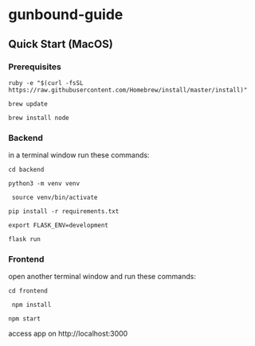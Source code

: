 # gunbound-guide

## Quick Start (MacOS)

### Prerequisites

```ruby -e "$(curl -fsSL https://raw.githubusercontent.com/Homebrew/install/master/install)" ```
 
 ```brew update```

```brew install node```

### Backend

in a terminal window run these commands:

``` cd backend ```

```python3 -m venv venv```

``` source venv/bin/activate```

``` pip install -r requirements.txt ```

```export FLASK_ENV=development```

``` flask run ```

### Frontend

open another terminal window and run these commands: 

``` cd frontend ```

``` npm install```

``` npm start ```

access app on http://localhost:3000
